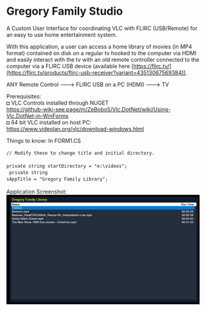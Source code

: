 # Gregory Family Studio

A Custom User Interface for coordinating VLC with FLIRC (USB/Remote) for an easy to use home entertainment system.

With this application, a user can access a home library of movies (in MP4 format) contained on disk on a regular tv hooked to the computer via HDMI and easily interact with the tv with an old remote controller connected to the computer via a FLIRC USB device (available here [https://flirc.tv/](https://flirc.tv/products/flirc-usb-receiver?variant=43513067569384)). 

ANY Remote Control ---> FLIRC USB on a PC (HDMI) ---> TV

Prerequisites:<br/>
◘ VLC Controls installed through NUGET<br/>
  https://github-wiki-see.page/m/ZeBobo5/Vlc.DotNet/wiki/Using-Vlc.DotNet-in-WinForms<br/>
◘ 64 bit VLC installed on host PC: <br/>
  https://www.videolan.org/vlc/download-windows.html<br/>

Things to know:
In FORM1.CS<br/>

<code>// Modify these to change title and initial directory. <br/>
        private string startDirectory = "e:\\videos";<br/>
        private string sAppTitle = "Gregory Family Library";<br/>
</code>
<br/>
Application Screenshot:<br/>
<img src="https://github.com/TimelordQ/GregoryFamilyStudio/blob/main/GregoryFamilyStudio.jpg">
